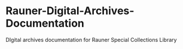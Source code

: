 # Rauner-Digital-Archives-Documentation
DIgital archives documentation for Rauner Special Collections Library
